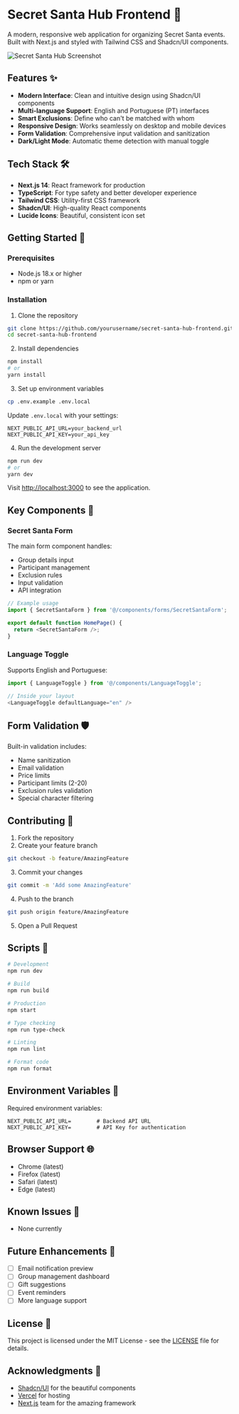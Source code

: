 # Secret Santa Hub Frontend 🎄

A modern, responsive web application for organizing Secret Santa events. Built with Next.js and styled with Tailwind CSS and Shadcn/UI components.

![Secret Santa Hub Screenshot](public/screenshot.png)

## Features ✨

- **Modern Interface**: Clean and intuitive design using Shadcn/UI components
- **Multi-language Support**: English and Portuguese (PT) interfaces
- **Smart Exclusions**: Define who can't be matched with whom
- **Responsive Design**: Works seamlessly on desktop and mobile devices
- **Form Validation**: Comprehensive input validation and sanitization
- **Dark/Light Mode**: Automatic theme detection with manual toggle

## Tech Stack 🛠

- **Next.js 14**: React framework for production
- **TypeScript**: For type safety and better developer experience
- **Tailwind CSS**: Utility-first CSS framework
- **Shadcn/UI**: High-quality React components
- **Lucide Icons**: Beautiful, consistent icon set

## Getting Started 🚀

### Prerequisites

- Node.js 18.x or higher
- npm or yarn

### Installation

1. Clone the repository
```bash
git clone https://github.com/yourusername/secret-santa-hub-frontend.git
cd secret-santa-hub-frontend
```

2. Install dependencies
```bash
npm install
# or
yarn install
```

3. Set up environment variables
```bash
cp .env.example .env.local
```

Update `.env.local` with your settings:
```env
NEXT_PUBLIC_API_URL=your_backend_url
NEXT_PUBLIC_API_KEY=your_api_key
```

4. Run the development server
```bash
npm run dev
# or
yarn dev
```

Visit [http://localhost:3000](http://localhost:3000) to see the application.

## Key Components 🔑

### Secret Santa Form
The main form component handles:
- Group details input
- Participant management
- Exclusion rules
- Input validation
- API integration

```typescript
// Example usage
import { SecretSantaForm } from '@/components/forms/SecretSantaForm';

export default function HomePage() {
  return <SecretSantaForm />;
}
```

### Language Toggle
Supports English and Portuguese:
```typescript
import { LanguageToggle } from '@/components/LanguageToggle';

// Inside your layout
<LanguageToggle defaultLanguage="en" />
```

## Form Validation 🛡

Built-in validation includes:
- Name sanitization
- Email validation
- Price limits
- Participant limits (2-20)
- Exclusion rules validation
- Special character filtering

## Contributing 🤝

1. Fork the repository
2. Create your feature branch
```bash
git checkout -b feature/AmazingFeature
```
3. Commit your changes
```bash
git commit -m 'Add some AmazingFeature'
```
4. Push to the branch
```bash
git push origin feature/AmazingFeature
```
5. Open a Pull Request

## Scripts 📝

```bash
# Development
npm run dev

# Build
npm run build

# Production
npm start

# Type checking
npm run type-check

# Linting
npm run lint

# Format code
npm run format
```

## Environment Variables 🔐

Required environment variables:
```env
NEXT_PUBLIC_API_URL=        # Backend API URL
NEXT_PUBLIC_API_KEY=        # API Key for authentication
```

## Browser Support 🌐

- Chrome (latest)
- Firefox (latest)
- Safari (latest)
- Edge (latest)

## Known Issues 🐛

- None currently

## Future Enhancements 🚀

- [ ] Email notification preview
- [ ] Group management dashboard
- [ ] Gift suggestions
- [ ] Event reminders
- [ ] More language support

## License 📄

This project is licensed under the MIT License - see the [LICENSE](LICENSE) file for details.

## Acknowledgments 🙏

- [Shadcn/UI](https://ui.shadcn.com/) for the beautiful components
- [Vercel](https://vercel.com) for hosting
- [Next.js](https://nextjs.org/) team for the amazing framework